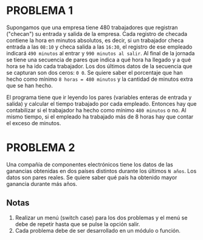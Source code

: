 # PROBLEMA 1

Supongamos que  una empresa tiene 480 trabajadores que registran ("checan") su  entrada y salida  de la empresa. Cada registro de checada contiene la hora en minutos absolutos, es decir, si un trabajador checa entrada a las `08:10` y checa salida a las `16:30`, el registro de ese empleado indicará  `490 minutos` al entrar y `990 minutos al salir`. Al final de la jornada se tiene una secuencia de pares que indica a qué hora ha llegado y a qué hora se ha ido cada trabajador.  Los dos últimos datos de la secuencia que se capturan son dos ceros: `0 0`. Se quiere saber el porcentaje que han hecho como mínimo `8 horas = 480 minutos` y la cantidad de minutos extra que se han hecho.  

El programa tiene que ir leyendo los pares (variables enteras de entrada y salida) y calcular el tiempo trabajado por cada empleado. Entonces hay que contabilizar si el trabajador ha hecho como mínimo `480 minutos` o no. Al  mismo tiempo, si el empleado ha trabajado más de  8 horas hay que contar el exceso de minutos.
 
# PROBLEMA 2

Una compañía de componentes electrónicos tiene los datos de las ganancias obtenidas en dos países distintos durante los últimos `N años`. Los datos son pares reales. Se quiere saber qué país ha obtenido mayor ganancia durante más años.  

## Notas
1. Realizar un menú (switch case) para los dos problemas y el menú se debe de repetir hasta que se pulse la opción salir.  
2. Cada problema debe de ser desarrollado en un módulo o función.  

